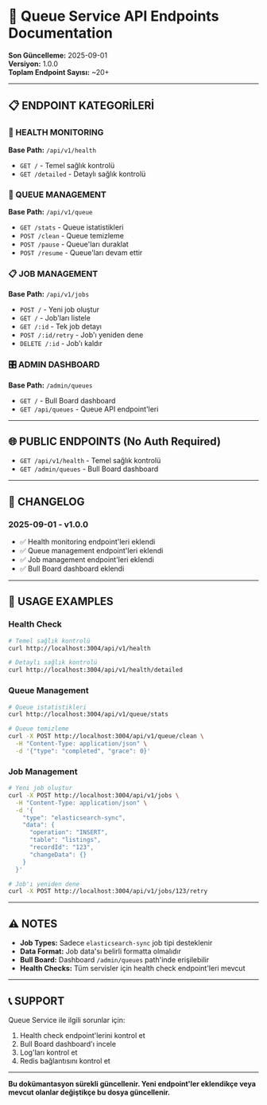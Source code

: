 # 🚀 Queue Service API Endpoints Documentation

**Son Güncelleme:** 2025-09-01  
**Versiyon:** 1.0.0  
**Toplam Endpoint Sayısı:** ~20+

---

## 📋 **ENDPOINT KATEGORİLERİ**

### **🏥 HEALTH MONITORING**
**Base Path:** `/api/v1/health`
- `GET /` - Temel sağlık kontrolü
- `GET /detailed` - Detaylı sağlık kontrolü

### **🔄 QUEUE MANAGEMENT**
**Base Path:** `/api/v1/queue`
- `GET /stats` - Queue istatistikleri
- `POST /clean` - Queue temizleme
- `POST /pause` - Queue'ları duraklat
- `POST /resume` - Queue'ları devam ettir

### **📋 JOB MANAGEMENT**
**Base Path:** `/api/v1/jobs`
- `POST /` - Yeni job oluştur
- `GET /` - Job'ları listele
- `GET /:id` - Tek job detayı
- `POST /:id/retry` - Job'ı yeniden dene
- `DELETE /:id` - Job'ı kaldır

### **🎛️ ADMIN DASHBOARD**
**Base Path:** `/admin/queues`
- `GET /` - Bull Board dashboard
- `GET /api/queues` - Queue API endpoint'leri

---

## 🌐 **PUBLIC ENDPOINTS (No Auth Required)**

- `GET /api/v1/health` - Temel sağlık kontrolü
- `GET /admin/queues` - Bull Board dashboard

---

## 📝 **CHANGELOG**

### **2025-09-01 - v1.0.0**
- ✅ Health monitoring endpoint'leri eklendi
- ✅ Queue management endpoint'leri eklendi
- ✅ Job management endpoint'leri eklendi
- ✅ Bull Board dashboard eklendi

---

## 🔧 **USAGE EXAMPLES**

### **Health Check**
```bash
# Temel sağlık kontrolü
curl http://localhost:3004/api/v1/health

# Detaylı sağlık kontrolü
curl http://localhost:3004/api/v1/health/detailed
```

### **Queue Management**
```bash
# Queue istatistikleri
curl http://localhost:3004/api/v1/queue/stats

# Queue temizleme
curl -X POST http://localhost:3004/api/v1/queue/clean \
  -H "Content-Type: application/json" \
  -d '{"type": "completed", "grace": 0}'
```

### **Job Management**
```bash
# Yeni job oluştur
curl -X POST http://localhost:3004/api/v1/jobs \
  -H "Content-Type: application/json" \
  -d '{
    "type": "elasticsearch-sync",
    "data": {
      "operation": "INSERT",
      "table": "listings",
      "recordId": "123",
      "changeData": {}
    }
  }'

# Job'ı yeniden dene
curl -X POST http://localhost:3004/api/v1/jobs/123/retry
```

---

## ⚠️ **NOTES**

- **Job Types:** Sadece `elasticsearch-sync` job tipi desteklenir
- **Data Format:** Job data'sı belirli formatta olmalıdır
- **Bull Board:** Dashboard `/admin/queues` path'inde erişilebilir
- **Health Checks:** Tüm servisler için health check endpoint'leri mevcut

---

## 📞 **SUPPORT**

Queue Service ile ilgili sorunlar için:
1. Health check endpoint'lerini kontrol et
2. Bull Board dashboard'ı incele
3. Log'ları kontrol et
4. Redis bağlantısını kontrol et

---

**Bu dokümantasyon sürekli güncellenir. Yeni endpoint'ler eklendikçe veya mevcut olanlar değiştikçe bu dosya güncellenir.**
